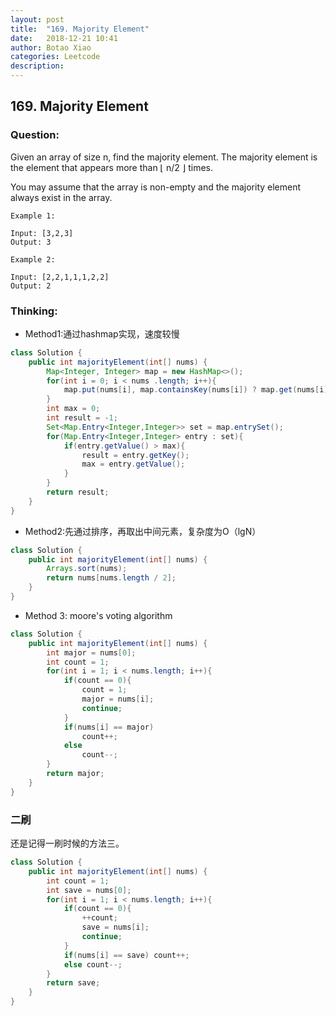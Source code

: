 ```yaml
---
layout: post
title:  "169. Majority Element"
date:   2018-12-21 10:41
author: Botao Xiao
categories: Leetcode
description:
---
```

## 169. Majority Element

### Question:
Given an array of size n, find the majority element. The majority element is the element that appears more than ⌊ n/2 ⌋ times.

You may assume that the array is non-empty and the majority element always exist in the array.

```
Example 1:

Input: [3,2,3]
Output: 3

Example 2:

Input: [2,2,1,1,1,2,2]
Output: 2
```

### Thinking:
* Method1:通过hashmap实现，速度较慢

```Java
class Solution {
    public int majorityElement(int[] nums) {
        Map<Integer, Integer> map = new HashMap<>();
        for(int i = 0; i < nums .length; i++){
            map.put(nums[i], map.containsKey(nums[i]) ? map.get(nums[i]) + 1 : 1);
        }
        int max = 0;
        int result = -1;
        Set<Map.Entry<Integer,Integer>> set = map.entrySet();
        for(Map.Entry<Integer,Integer> entry : set){
            if(entry.getValue() > max){
                result = entry.getKey();
                max = entry.getValue();
            }
        }
        return result;
    }
}
```

* Method2:先通过排序，再取出中间元素，复杂度为O（lgN）

```Java
class Solution {
    public int majorityElement(int[] nums) {
        Arrays.sort(nums);
        return nums[nums.length / 2];
    }
}
```

* Method 3: moore's voting algorithm
```Java
class Solution {
    public int majorityElement(int[] nums) {
        int major = nums[0];
        int count = 1;
        for(int i = 1; i < nums.length; i++){
            if(count == 0){
                count = 1;
                major = nums[i];
                continue;
            }
            if(nums[i] == major)
                count++;
            else
                count--;
        }
        return major;
    }
}
```

### 二刷
还是记得一刷时候的方法三。
```Java
class Solution {
    public int majorityElement(int[] nums) {
        int count = 1;
        int save = nums[0];
        for(int i = 1; i < nums.length; i++){
            if(count == 0){
                ++count;
                save = nums[i];
                continue;
            }
            if(nums[i] == save) count++;
            else count--;
        }
        return save;
    }
}
```